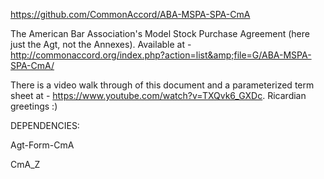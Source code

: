 <a href="https://github.com/CommonAccord/ABA-MSPA-SPA-CmA">https://github.com/CommonAccord/ABA-MSPA-SPA-CmA</a>

The American Bar Association's Model Stock Purchase Agreement (here just the Agt, not the Annexes).  Available at - http://commonaccord.org/index.php?action=list&amp;file=G/ABA-MSPA-SPA-CmA/

There is a video walk through of this document and a parameterized term sheet at - https://www.youtube.com/watch?v=TXQvk6_GXDc.  Ricardian greetings :)

DEPENDENCIES:

Agt-Form-CmA

CmA_Z

